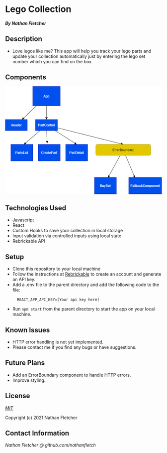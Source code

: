# Lego Collection

#### _By Nathan Fletcher_

## Description

- Love legos like me? This app will help you track your lego parts and update your collection automatically just by entering the lego set number which you can find on the box.

## Components

<p align="center"><img src="./components.drawio.png"></p>

## Technologies Used

- Javascript
- React
- Custom Hooks to save your collection in local storage
- Input validation via controlled inputs using local state
- Rebrickable API

## Setup

- Clone this repository to your local machine
- Follow the instructions at [Rebrickable](https://rebrickable.com/api/) to create an account and generate an API key.
- Add a .env file to the parent directory and add the following code to the file:
  ```
    REACT_APP_API_KEY=[Your api key here]
  ```
- Run `npm start` from the parent directory to start the app on your local machine.

## Known Issues

- HTTP error handling is not yet implemented.
- Please contact me if you find any bugs or have suggestions.

## Future Plans

- Add an ErrorBoundary component to handle HTTP errors.
- Improve styling.

## License

_[MIT](https://opensource.org/licenses/MIT)_

Copyright (c) 2021 Nathan Fletcher

## Contact Information

_Nathan Fletcher @ github.com/nathanfletch_
